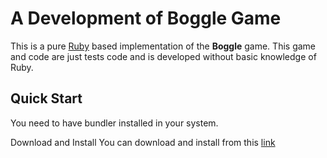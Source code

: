 # A Development of Boggle Game

This is a pure [Ruby](https://www.ruby-lang.org/) based implementation of the **Boggle** game.
This game and code are just tests code and is developed without basic knowledge of Ruby.

## Quick Start

You need to have bundler installed in your system.

Download and Install
You can download and install from this [link](https://rubyinstaller.org)



